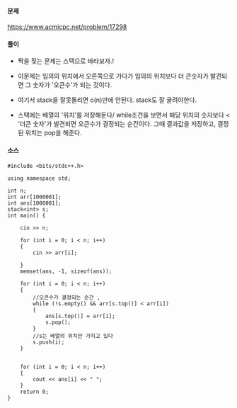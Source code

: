 #### 문제
https://www.acmicpc.net/problem/17298

#### 풀이

- 짝을 짖는 문제는 스택으로 바라보자.!

- 이문제는 임의의 위치에서 오른쪽으로 가다가 임의의 위치보다 더 큰숫자가 발견되면 그 숫자가 '오큰수'가 되는 것이다.

- 여기서  stack을 잘못돌리면 o(n)만에 안된다. stack도 잘 굴려야한다.

- 스택에는 배열의 '위치'를 저장해둔다/ while조건을 보면서 해당 위치의 숫자보다 < '더큰 숫자'가 발견되면 오큰수가 결정되는 순간이다. 그때 결과값을 저장하고, 결정된 위치는 pop을 해준다.


#### 소스
````
#include <bits/stdc++.h>

using namespace std;

int n;
int arr[1000001];
int ans[1000001];
stack<int> s;
int main() {

	cin >> n;
	
	for (int i = 0; i < n; i++)
	{
		cin >> arr[i];

	}
	memset(ans, -1, sizeof(ans));

	for (int i = 0; i < n; i++)
	{
		//오큰수가 결정되는 순간 ,
		while (!s.empty() && arr[s.top()] < arr[i])
		{
			ans[s.top()] = arr[i];
			s.pop();
		}
		//s는 배열의 위치만 가지고 있다 
		s.push(i);
	}

	
	for (int i = 0; i < n; i++)
	{
		cout << ans[i] << " ";
	}
	return 0;
}
````